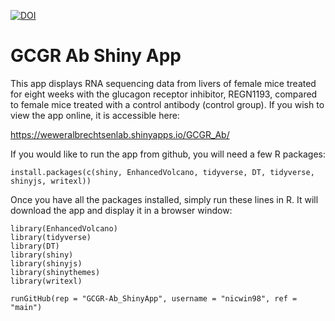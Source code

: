 [![DOI](https://zenodo.org/badge/528001746.svg)](https://zenodo.org/badge/latestdoi/528001746)

# GCGR Ab Shiny App

This app displays RNA sequencing data from livers of female mice treated for eight weeks with the glucagon receptor inhibitor, REGN1193, 
compared to female mice treated with a control antibody (control group). If you wish to view the app online, it is accessible here:
  
https://weweralbrechtsenlab.shinyapps.io/GCGR_Ab/

If you would like to run the app from github, you will need a few R packages:

```{r}
install.packages(c(shiny, EnhancedVolcano, tidyverse, DT, tidyverse, shinyjs, writexl))
```

Once you have all the packages installed, simply run these lines in R. It will download the app and display it in a browser window:

```{r}
library(EnhancedVolcano)
library(tidyverse)
library(DT)
library(shiny)
library(shinyjs)
library(shinythemes) 
library(writexl)

runGitHub(rep = "GCGR-Ab_ShinyApp", username = "nicwin98", ref = "main")
```
